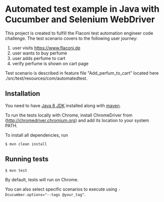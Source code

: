 # Automated test example in Java with Cucumber and Selenium WebDriver #

This project is created to fulfill the Flaconi test automation engineer code challenge.
The test scenario covers to the following user journey:

1. user visits https://www.flaconi.de
2. user wants to buy perfume
3. user adds perfume to cart
4. verify perfume is shown on cart page


Test scenario is described in feature file "Add_perfum_to_cart" located here ./src/test/resources/com/automatedtest.


## Installation ##

You need to have [Java 8 JDK](https://docs.oracle.com/javase/8/docs/technotes/guides/install/install_overview.html) installed along with [maven](https://maven.apache.org/).

To run the tests locally with Chrome, install ChromeDriver from (http://chromedriver.chromium.org) and add its location to your system PATH.

To install all dependencies, run

```console
$ mvn clean install
```

## Running tests ##

```console
$ mvn test
```

By default, tests will run on Chrome. 

You can also select specific scenarios to execute using `-Dcucumber.options="--tags @your_tag"`.


